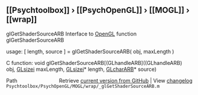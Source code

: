 ## [[Psychtoolbox]] &#8250; [[PsychOpenGL]] &#8250; [[MOGL]] &#8250; [[wrap]]

glGetShaderSourceARB  Interface to [OpenGL](OpenGL) function glGetShaderSourceARB  
  
usage:  [ length, source ] = glGetShaderSourceARB( obj, maxLength )  
  
C function:  void glGetShaderSourceARB[(GLhandleARB]((GLhandleARB) obj, [GLsizei](GLsizei) maxLength, [GLsizei](GLsizei)\* length, [GLcharARB](GLcharARB)\* source)  




<div class="code_header" style="text-align:right;">
  <span style="float:left;">Path&nbsp;&nbsp;</span> <span class="counter">Retrieve <a href=
  "https://raw.github.com/Psychtoolbox-3/Psychtoolbox-3/beta/Psychtoolbox/PsychOpenGL/MOGL/wrap/_glGetShaderSourceARB.m">current version from GitHub</a> | View <a href=
  "https://github.com/Psychtoolbox-3/Psychtoolbox-3/commits/beta/Psychtoolbox/PsychOpenGL/MOGL/wrap/_glGetShaderSourceARB.m">changelog</a></span>
</div>
<div class="code">
  <code>Psychtoolbox/PsychOpenGL/MOGL/wrap/_glGetShaderSourceARB.m</code>
</div>

